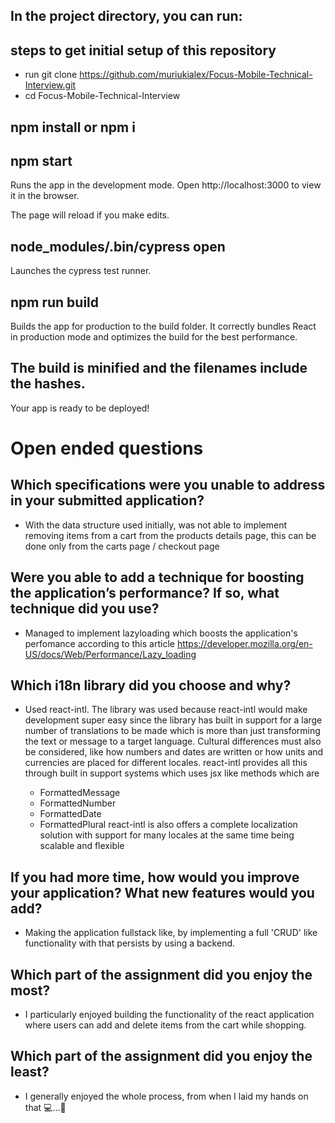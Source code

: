 ## In the project directory, you can run:

## steps to get initial setup of this repository
 - run git clone https://github.com/muriukialex/Focus-Mobile-Technical-Interview.git
 - cd Focus-Mobile-Technical-Interview

## npm install or npm i

## npm start

Runs the app in the development mode.
Open http://localhost:3000 to view it in the browser.

The page will reload if you make edits.

## node_modules/.bin/cypress open

Launches the cypress test runner.

## npm run build

Builds the app for production to the build folder.
It correctly bundles React in production mode and optimizes the build for the best performance.

## The build is minified and the filenames include the hashes.

Your app is ready to be deployed!

# Open ended questions

## Which specifications were you unable to address in your submitted application?

- With the data structure used initially, was not able to implement removing items from a cart
  from the products details page, this can be done only from the carts page / checkout page

## Were you able to add a technique for boosting the application’s performance? If so, what technique did you use?

- Managed to implement lazyloading which boosts the application's perfomance according to this
  article https://developer.mozilla.org/en-US/docs/Web/Performance/Lazy_loading

## Which i18n library did you choose and why?

- Used react-intl. The library was used because react-intl would make development
  super easy since the library has built in support for a large number of translations to be made which is more than just transforming the text or message to a target language. Cultural differences must also be considered, like how numbers and dates are written or how units and currencies are placed for different locales. react-intl provides all this through built in support systems which uses jsx like methods which are

  - FormattedMessage
  - FormattedNumber
  - FormattedDate
  - FormattedPlural
    react-intl is also offers a complete localization solution with support for many locales
    at the same time being scalable and flexible

## If you had more time, how would you improve your application? What new features would you add?

- Making the application fullstack like, by implementing a full 'CRUD' like functionality with
  that persists by using a backend.

## Which part of the assignment did you enjoy the most?

- I particularly enjoyed building the functionality of the react application
  where users can add and delete items from the cart while shopping.

## Which part of the assignment did you enjoy the least?

- I generally enjoyed the whole process, from when I laid my hands on that 💻...🤣

